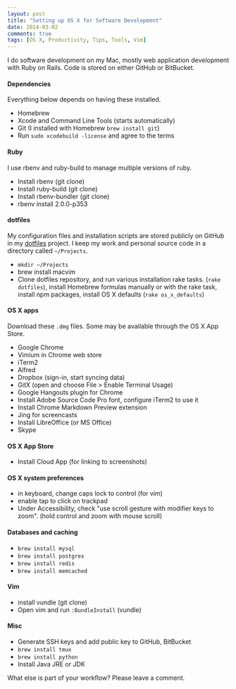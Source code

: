 ```yaml
---
layout: post
title: "Setting up OS X for Software Development"
date: 2014-03-02
comments: true
tags: [OS X, Productivity, Tips, Tools, Vim]
---
```


I do software development on my Mac, mostly web application development with Ruby on Rails. Code is stored on either GitHub or BitBucket.

#### Dependencies

Everything below depends on having these installed.

 * Homebrew
 * Xcode and Command Line Tools (starts automatically)
 * Git (I installed with Homebrew `brew install git`)
 * Run `sudo xcodebuild -license` and agree to the terms

#### Ruby

I use rbenv and ruby-build to manage multiple versions of ruby. 

 * Install rbenv (git clone)
 * Install ruby-build (git clone)
 * Install rbenv-bundler (git clone)
 * rbenv install 2.0.0-p353

#### dotfiles

My configuration files and installation scripts are stored publicly on GitHub in my [dotfiles](https://github.com/andyatkinson/dotfiles) project. I keep my work and personal source code in a directory called `~/Projects`. 

 * `mkdir ~/Projects`
 * brew install macvim
 * Clone dotfiles repository, and run various installation rake tasks. (`rake dotfiles`), install Homebrew formulas manually or with the rake task, install npm packages, install OS X defaults (`rake os_x_defaults`)

#### OS X apps

Download these `.dmg` files. Some may be available through the OS X App Store.

 * Google Chrome
 * Vimium in Chrome web store
 * iTerm2
 * Alfred
 * Dropbox (sign-in, start syncing data)
 * GitX (open and choose File > Enable Terminal Usage)
 * Google Hangouts plugin for Chrome
 * Install Adobe Source Code Pro font, configure iTerm2 to use it
 * Install Chrome Markdown Preview extension
 * Jing for screencasts
 * Install LibreOffice (or MS Office)
 * Skype

#### OS X App Store

 * Install Cloud App (for linking to screenshots)

#### OS X system preferences

 * in keyboard, change caps lock to control (for vim)
 * enable tap to click on trackpad
 * Under Accessibility, check "use scroll gesture with modifier keys to zoom". (hold control and zoom with mouse scroll)

#### Databases and caching

 * `brew install mysql`
 * `brew install postgres`
 * `brew install redis`
 * `brew install memcached`

#### Vim

 * install vundle (git clone)
 * Open vim and run `:BundleInstall` (vundle)

#### Misc

 * Generate SSH keys and add public key to GitHub, BitBucket
 * `brew install tmux`
 * `brew install python`
 * Install Java JRE or JDK

What else is part of your workflow? Please leave a comment.
